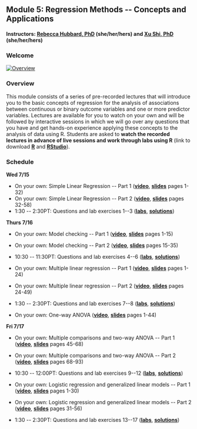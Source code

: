 ## Module 5: Regression Methods -- Concepts and Applications 
#### Instructors: [Rebecca Hubbard, PhD](https://www.med.upenn.edu/ehr-stats) (she/her/hers) and [Xu Shi, PhD](https://www.xuritashi.com) (she/her/hers)

### Welcome
[![Overview](https://i.ytimg.com/vi/TLyE1vfrfIY/mqdefault.jpg)](https://www.youtube.com/embed/TLyE1vfrfIY)

### Overview
This module consists of a series of pre-recorded lectures that will introduce you to the basic concepts of regression for the analysis of associations between continuous or binary outcome variables and one or more predictor variables. Lectures are available for you to watch on your own and will be followed by interactive sessions in which we will go over any questions that you have and get hands-on experience applying these concepts to the analysis of data using R. Students are asked to **watch the recorded lectures in advance of live sessions and work through labs using R** (link to download **[R](https://cran.r-project.org/)** and **[RStudio](https://rstudio.com/products/rstudio/download/#download)**).

### Schedule

**Wed 7/15**

* On your own: Simple Linear Regression -- Part 1 (**[video](https://www.youtube.com/embed/wEK9nDqf5lE)**, **[slides](/slides/1_SimpleLinearRegression.pdf)** pages 1-32)
* On your own: Simple Linear Regression -- Part 2 (**[video](https://www.youtube.com/embed/yrJLAc3JwNo)**, **[slides](/slides/1_SimpleLinearRegression.pdf)** pages 32-58)
* 1:30 -- 2:30PT: Questions and lab exercises 1--3  (**[labs](/slides/2020_SISG_5_Labs.pdf)**, **[solutions](/slides/2020_SISG_5_Labs_Solutions.pdf)**)

**Thurs 7/16**

* On your own: Model checking -- Part 1 (**[video](https://www.youtube.com/embed/xFq7ie630gw)**, **[slides](/slides/2_ModelChecking.pdf)** pages 1-15)
* On your own: Model checking -- Part 2 (**[video](https://www.youtube.com/embed/y5PDdHrsoTU)**, **[slides](/slides/2_ModelChecking.pdf)** pages 15-35)
* 10:30 -- 11:30PT: Questions and lab exercises 4--6  (**[labs](/slides/2020_SISG_5_Labs.pdf)**, **[solutions](/slides/2020_SISG_5_Labs_Solutions.pdf)**)

* On your own: Multiple linear regression -- Part 1 (**[video](https://www.youtube.com/embed/xOyBkKhVyyI)**, **[slides](/slides/3_MultipleLinearRegression.pdf)** pages 1-24)
* On your own: Multiple linear regression -- Part 2 (**[video](https://www.youtube.com/embed/ioBIE2Kid-c)**, **[slides](/slides/3_MultipleLinearRegression.pdf)** pages 24-49)
* 1:30 -- 2:30PT: Questions and lab exercises 7--8  (**[labs](/slides/2020_SISG_5_Labs.pdf)**, **[solutions](/slides/2020_SISG_5_Labs_Solutions.pdf)**)

* On your own: One-way ANOVA (**[video](https://www.youtube.com/embed/rT0rjhS-Uio)**, **[slides](/slides/4_ANOVA_MultipleComparisons.pdf)** pages 1-44)

**Fri 7/17**

* On your own: Multiple comparisons and two-way ANOVA -- Part 1 (**[video](https://www.youtube.com/embed/vuF5xCVwYMs)**, **[slides](/slides/4_ANOVA_MultipleComparisons.pdf)** pages 45-68)
* On your own: Multiple comparisons and two-way ANOVA -- Part 2 (**[video](https://www.youtube.com/embed/d5VKevXTRmg)**, **[slides](/slides/4_ANOVA_MultipleComparisons.pdf)** pages 68-93)
* 10:30 -- 12:00PT: Questions and lab exercises 9--12  (**[labs](/slides/2020_SISG_5_Labs.pdf)**, **[solutions](/slides/2020_SISG_5_Labs_Solutions.pdf)**)

* On your own: Logistic regression and generalized linear models -- Part 1 (**[video](https://www.youtube.com/embed/w-8D4GhHY60)**, **[slides](/slides5_LogisticRegression.pdf)** pages 1-30)
* On your own: Logistic regression and generalized linear models -- Part 2 (**[video](https://www.youtube.com/embed/uqCASD3TJ2c)**, **[slides](/slides/5_LogisticRegression.pdf)** pages 31-56)
* 1:30 -- 2:30PT: Questions and lab exercises 13--17  (**[labs](/slides/2020_SISG_5_Labs.pdf)**, **[solutions](/slides/2020_SISG_5_Labs_Solutions.pdf)**)


